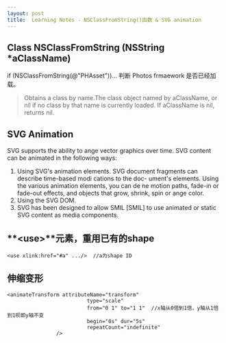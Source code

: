 ```yaml
---
layout: post
title:  Learning Notes - NSClassFromString()函数 & SVG animation
---
```


## Class NSClassFromString (NSString *aClassName)
if (NSClassFromString(@"PHAsset"))... 判断 Photos frmaework 是否已经加载。

> Obtains a class by name.The class object named by aClassName, or nil if no class by that name is currently loaded. If aClassName is nil, returns nil.

## SVG Animation
SVG supports the ability to  ange vector graphics over time. SVG content can be animated in the following ways:

1.  Using SVG's animation elements. SVG document fragments can describe time-based modi cations to the doc- ument's elements. Using the various animation elements, you can de ne motion paths, fade-in or fade-out effects, and objects that grow, shrink, spin or  ange color.
2.  Using the SVG DOM.
3.  SVG has been designed to allow SMIL [SMIL] to use animated or static SVG content as media components.


## **&lt;use&gt;**元素，重用已有的shape

```
<use xlink:href="#a" .../>  //a为shape ID
```
## 伸缩变形

```
<animateTransform attributeName="transform"
                          type="scale"
                          from="0 1" to="1 1"  //x轴从0倍到1倍，y轴从1倍到1呗即y轴不变
                          begin="0s" dur="5s"
                          repeatCount="indefinite"
                />
```
